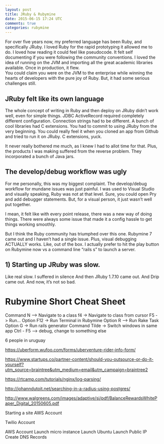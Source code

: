 ```yaml
---
layout: post
title: JRuby & Rubymine
date: 2015-06-15 17:24 UTC
comments: true
categories: rubymine
---
```


For over five years now, my preferred language has been Ruby, and specifically 
JRuby.  I loved Ruby for the rapid prototyping it allowed me to do.  I loved how reading it 
could feel like pseudocode.  It felt self documenting if you were following 
the community conventions.  I loved the idea of running on the JVM and importing 
all the great academic libraries available.  Once in production, it flew.  
You could claim you were on the JVM to the enterprise while winning the 
hearts of developers with the pure joy of Ruby.  But, it had some 
serious challenges still.
  
## JRuby felt like its own language

The whole concept of writing in Ruby and then deploy on JRuby didn’t work well, even for simple things.  JDBC ActiveRecord required completely different configuration.  Connection strings had to be different.  A bunch of cool libraries had C extensions.  You had to commit to using JRuby from the very beginning.  You could really feel it when you cloned an app from Github and tried to run it on JRuby.  C extensions, yuck.

It never really bothered me much, as I knew I had to allot time for that.  Plus, the products I was making suffered from the reverse problem.  They incorporated a bunch of Java jars.

## The develop/debug workflow was ugly

For me personally, this was my biggest complaint.  The develop/debug workflow for mundane issues was just painful.  I was used to Visual Studio and visually speaking, Ruby was not at that level.  Sure, you could open Pry and add debugger statements.  But, for a visual person, it just wasn’t well put together.  

I mean, it felt like with every point release, there was a new way of doing things.  There were always some issue that made it a config hassle to get things working smoothly.  

But I think the Ruby community has triumphed over this one.  Rubymine 7 came out and I haven’t had a single issue.  Plus, visual debugging ACTUALLY works.  Like, out of the box.  I actually prefer to hit the play button on Rubymine now vs a command line “rails s” to launch a server.  

## 1) Starting up JRuby was slow.  

Like real slow.  I suffered in silence  And then JRuby 1.7.10 came out.  And Drip came out.  And now, it’s not so bad.


# Rubymine Short Cheat Sheet
Command N —> Navigate to a class
f4 -> Navigate to class from cursor
F5 -> Run…
Option F12 -> Run Terminal in Rubymine
Option R —> Run Rake Task
Option G -> Run rails generator
Command Tilde -> Switch windows in same app
Ctrl - F5 —> debug, change to something else

6 people in uruguay












https://uberform.wufoo.com/forms/uberventure-rider-info-form/

https://www.startups.co/partner-content/should-you-outsource-or-do-it-yourself?utm_source=braintree&utm_medium=email&utm_campaign=braintree2


https://rtcamp.com/tutorials/nginx/log-parsing/

http://johanndutoit.net/searching-in-a-radius-using-postgres/

http://www.walgreens.com/images/adaptive/si/pdf/BalanceRewardsWhitePaper_Digital_20150605.pdf


Starting a site
AWS Account

Twilio Account

AWS Account
  Launch micro instance
    Launch Ubuntu
  Launch Public IP 
Create DNS Records






